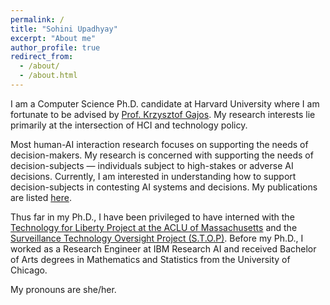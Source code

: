 ```yaml
---
permalink: /
title: "Sohini Upadhyay"
excerpt: "About me"
author_profile: true
redirect_from: 
  - /about/
  - /about.html
---
```

I am a Computer Science Ph.D. candidate at Harvard University where I am fortunate to be advised by [Prof. Krzysztof Gajos](http://www.eecs.harvard.edu/~kgajos/). My research interests lie primarily at the intersection of HCI and technology policy. 

Most human-AI interaction research focuses on supporting the needs of decision-makers. My research is concerned with supporting the needs of decision-subjects — individuals subject to high-stakes or adverse AI decisions. Currently, I am interested in understanding how to support decision-subjects in contesting AI systems and decisions. My publications are listed [here](https://scholar.google.com/citations?hl=en&user=XQCyotoAAAAJ).

Thus far in my Ph.D., I have been privileged to have interned with the [Technology for Liberty Project at the ACLU of Massachusetts](https://www.aclum.org/en/issues/privacy-and-surveillance) and the [Surveillance Technology Oversight Project (S.T.O.P)](https://www.stopspying.org). Before my Ph.D., I worked as a Research Engineer at IBM Research AI and received Bachelor of Arts degrees in Mathematics and Statistics from the University of Chicago.

My pronouns are she/her. 
